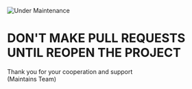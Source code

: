 <!--
Hi!
Thanks for considering contributing to this ever-growing list of algorithm and data structure implementations.
Your contribution is valuable.
In order to help us evaluate PRs better, we ask you to have a look at the following declaration and check the points you agree with. ( [x] )
PRs which don't agree to all the points mentioned below will be rejected. 
Also make sure that this PR corresponds to one and only one issue. Write the issue number in the space provided below.
-->

![Under Maintenance](https://img.shields.io/badge/Under%20Maintenance-Locked-red)

# DON'T MAKE PULL REQUESTS UNTIL REOPEN THE PROJECT

Thank you for your cooperation and support  
(Maintains Team)

<!--
Fixes #{ISSUE_NUMBER}


#### By submitting this pull request I confirm I've read and complied with the below declarations.

- [ ] I have read the [Contribution guidelines](https://github.com/FOSS-UCSC/FOSSALGO/blob/master/CONTRIBUTING.md) and I am confident that my PR reflects them.
- [ ] I have followed the [coding guidelines](https://github.com/FOSS-UCSC/FOSSALGO/blob/master/CONTRIBUTING.md#cs) for this project.
- [ ] My code follows the [skeleton code structure](https://github.com/FOSS-UCSC/FOSSALGO/blob/master/CONTRIBUTING.md#sample).
- [ ] This pull request has a descriptive title. For example, `Added {Algorithm/DS name} [{Language}]`, not `Update README.md` or `Added new code`.
- [ ] This pull request will be closed if I fail to update it even once in a continuous time span of 7 days.
- [ ] This pull request shall only be reviewed and merged once the Travis build passes. No maintainer or supporter shall be obliged to review it before this condition is met.
- [ ] I have mentioned the issue number correctly (with hyperlink) in this pull request description.

-->
